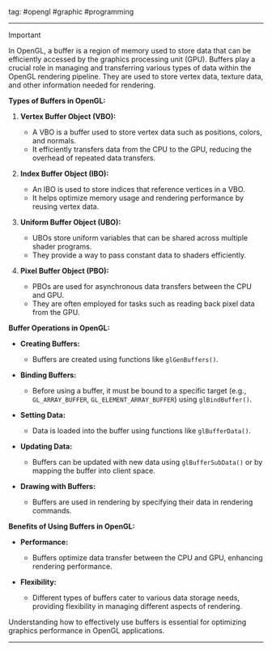 tag: #opengl #graphic #programming 

---
> [!important]
> In OpenGL, a buffer is a region of memory used to store data that can be efficiently accessed by the graphics processing unit (GPU). Buffers play a crucial role in managing and transferring various types of data within the OpenGL rendering pipeline. They are used to store vertex data, texture data, and other information needed for rendering.

**Types of Buffers in OpenGL:**

1. **Vertex Buffer Object (VBO):**
    - A VBO is a buffer used to store vertex data such as positions, colors, and normals.
    - It efficiently transfers data from the CPU to the GPU, reducing the overhead of repeated data transfers.
	
2. **Index Buffer Object (IBO):**
    - An IBO is used to store indices that reference vertices in a VBO.
    - It helps optimize memory usage and rendering performance by reusing vertex data.
	
3. **Uniform Buffer Object (UBO):**
    - UBOs store uniform variables that can be shared across multiple shader programs.
    - They provide a way to pass constant data to shaders efficiently.
	
4. **Pixel Buffer Object (PBO):**
    - PBOs are used for asynchronous data transfers between the CPU and GPU.
    - They are often employed for tasks such as reading back pixel data from the GPU.
	

**Buffer Operations in OpenGL:**

- **Creating Buffers:**
    - Buffers are created using functions like `glGenBuffers()`.
	
- **Binding Buffers:**
    - Before using a buffer, it must be bound to a specific target (e.g., `GL_ARRAY_BUFFER`, `GL_ELEMENT_ARRAY_BUFFER`) using `glBindBuffer()`.
	
- **Setting Data:**
    - Data is loaded into the buffer using functions like `glBufferData()`.
	
- **Updating Data:**
    - Buffers can be updated with new data using `glBufferSubData()` or by mapping the buffer into client space.
	
- **Drawing with Buffers:**
    - Buffers are used in rendering by specifying their data in rendering commands.
	

**Benefits of Using Buffers in OpenGL:**

- **Performance:**
    - Buffers optimize data transfer between the CPU and GPU, enhancing rendering performance.
	
- **Flexibility:**
    - Different types of buffers cater to various data storage needs, providing flexibility in managing different aspects of rendering.
	

Understanding how to effectively use buffers is essential for optimizing graphics performance in OpenGL applications.

--- 